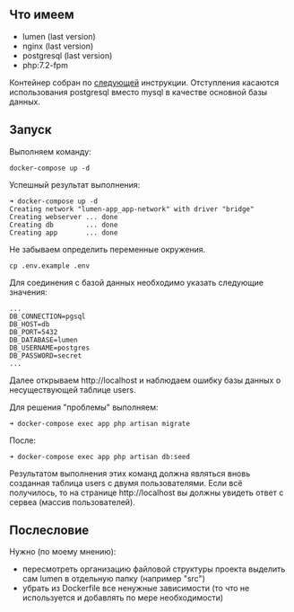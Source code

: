 ## Что имеем

* lumen (last version)
* nginx (last version)
* postgresql (last version)
* php:7.2-fpm

Контейнер собран по [следующей](https://www.digitalocean.com/community/tutorials/how-to-set-up-laravel-nginx-and-mysql-with-docker-compose) инструкции. Отступления касаются использования postgresql вместо mysql в качестве основной базы данных.

## Запуск

Выполняем команду:
```
docker-compose up -d
```
Успешный результат выполнения:
```
➜ docker-compose up -d
Creating network "lumen-app_app-network" with driver "bridge"
Creating webserver ... done
Creating db        ... done
Creating app       ... done
```

Не забываем определить переменные окружения.

```
cp .env.example .env
```

Для соединения с базой данных необходимо указать следующие значения:

```
...
DB_CONNECTION=pgsql
DB_HOST=db
DB_PORT=5432
DB_DATABASE=lumen
DB_USERNAME=postgres
DB_PASSWORD=secret
...
```

Далее открываем http://localhost и наблюдаем ошибку базы данных о несуществующей таблице users.

Для решения "проблемы" выполняем:

```
➜ docker-compose exec app php artisan migrate
```

После:

```
➜ docker-compose exec app php artisan db:seed
```

Результатом выполнения этих команд должна являться вновь созданная таблица users с двумя пользователями. Если всё получилось, то на странице http://localhost вы должны увидеть ответ с сервеа (массив пользователей).

## Послесловие

Нужно (по моему мнению):
- пересмотреть организацию файловой структуры проекта выделить сам lumen в отдельную папку (например "src")
- убрать из Dockerfile все ненужные зависимости (то что не используется и добавлять по мере необходимости)
